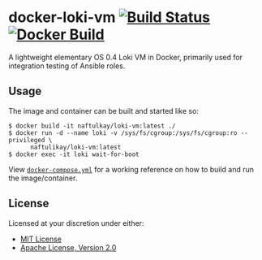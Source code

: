 # docker-loki-vm [![Build Status][travis.svg]][travis] [![Docker Build][docker.svg]][docker]

A lightweight elementary OS 0.4 Loki VM in Docker, primarily used for integration testing of Ansible roles.

## Usage

The image and container can be built and started like so:

```
$ docker build -it naftulkay/loki-vm:latest ./
$ docker run -d --name loki -v /sys/fs/cgroup:/sys/fs/cgroup:ro --privileged \
      naftulikay/loki-vm:latest
$ docker exec -it loki wait-for-boot
```

View [`docker-compose.yml`](./docker-compose.yml) for a working reference on how to build and run the image/container.

## License

Licensed at your discretion under either:

 - [MIT License](./LICENSE-MIT)
 - [Apache License, Version 2.0](./LICENSE-APACHE)

 [docker]: https://hub.docker.com/r/naftulikay/loki-vm/
 [docker.svg]: https://img.shields.io/docker/automated/naftulikay/loki-vm.svg
 [travis]: https://travis-ci.org/naftulikay/docker-loki-vm/
 [travis.svg]: https://travis-ci.org/naftulikay/docker-loki-vm.svg?branch=master
